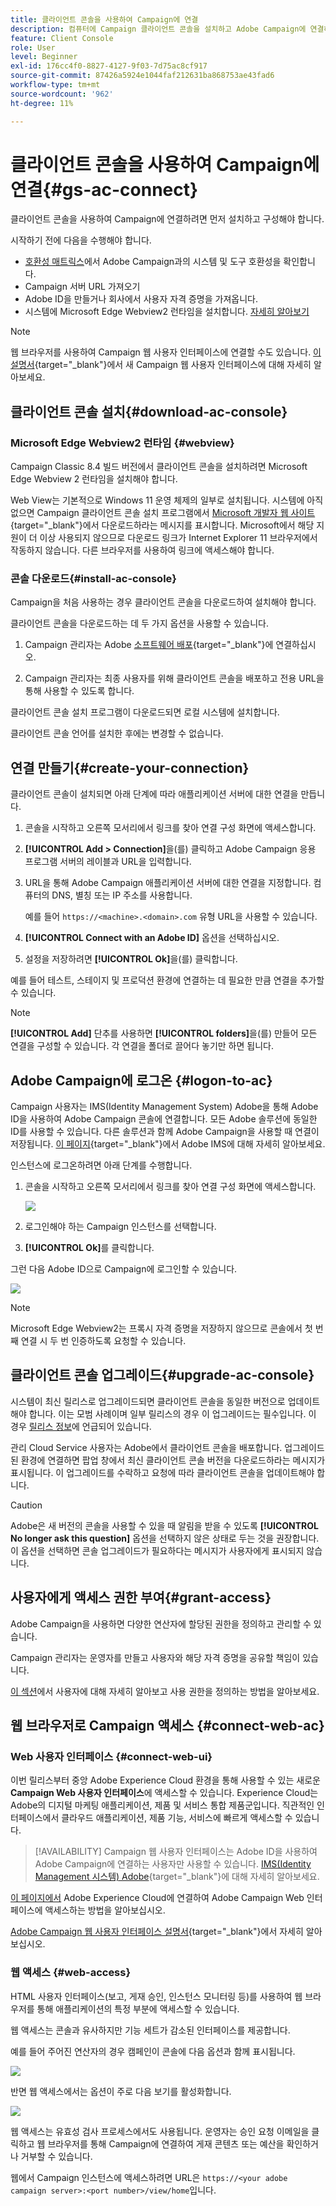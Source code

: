 ```yaml
---
title: 클라이언트 콘솔을 사용하여 Campaign에 연결
description: 컴퓨터에 Campaign 클라이언트 콘솔을 설치하고 Adobe Campaign에 연결하는 방법을 알아보십시오
feature: Client Console
role: User
level: Beginner
exl-id: 176cc4f0-8827-4127-9f03-7d75ac8cf917
source-git-commit: 87426a5924e1044faf212631ba868753ae43fad6
workflow-type: tm+mt
source-wordcount: '962'
ht-degree: 11%

---
```


# 클라이언트 콘솔을 사용하여 Campaign에 연결{#gs-ac-connect}

클라이언트 콘솔을 사용하여 Campaign에 연결하려면 먼저 설치하고 구성해야 합니다.

시작하기 전에 다음을 수행해야 합니다.

* [호환성 매트릭스](compatibility-matrix.md)에서 Adobe Campaign과의 시스템 및 도구 호환성을 확인합니다.
* Campaign 서버 URL 가져오기
* Adobe ID을 만들거나 회사에서 사용자 자격 증명을 가져옵니다.
* 시스템에 Microsoft Edge Webview2 런타임을 설치합니다. [자세히 알아보기](#webview)


>[!NOTE]
>
>웹 브라우저를 사용하여 Campaign 웹 사용자 인터페이스에 연결할 수도 있습니다. [이 설명서](https://experienceleague.adobe.com/docs/campaign-web/v8/campaign-web-home.html?lang=ko){target="_blank"}에서 새 Campaign 웹 사용자 인터페이스에 대해 자세히 알아보세요.


## 클라이언트 콘솔 설치{#download-ac-console}

### Microsoft Edge Webview2 런타임 {#webview}

Campaign Classic 8.4 빌드 버전에서 클라이언트 콘솔을 설치하려면 Microsoft Edge Webview 2 런타임을 설치해야 합니다.

Web View는 기본적으로 Windows 11 운영 체제의 일부로 설치됩니다. 시스템에 아직 없으면 Campaign 클라이언트 콘솔 설치 프로그램에서 [Microsoft 개발자 웹 사이트](http://www.adobe.com/go/acc-ms-webview2-runtime-download_kr){target="_blank"}에서 다운로드하라는 메시지를 표시합니다. Microsoft에서 해당 지원이 더 이상 사용되지 않으므로 다운로드 링크가 Internet Explorer 11 브라우저에서 작동하지 않습니다. 다른 브라우저를 사용하여 링크에 액세스해야 합니다.

### 콘솔 다운로드{#install-ac-console}

Campaign을 처음 사용하는 경우 클라이언트 콘솔을 다운로드하여 설치해야 합니다.

클라이언트 콘솔을 다운로드하는 데 두 가지 옵션을 사용할 수 있습니다.

1. Campaign 관리자는 Adobe [소프트웨어 배포](https://experience.adobe.com/#/downloads/content/software-distribution/ko/campaign.html){target="_blank"}에 연결하십시오.

1. Campaign 관리자는 최종 사용자를 위해 클라이언트 콘솔을 배포하고 전용 URL을 통해 사용할 수 있도록 합니다.

클라이언트 콘솔 설치 프로그램이 다운로드되면 로컬 시스템에 설치합니다.

클라이언트 콘솔 언어를 설치한 후에는 변경할 수 없습니다.

## 연결 만들기{#create-your-connection}

클라이언트 콘솔이 설치되면 아래 단계에 따라 애플리케이션 서버에 대한 연결을 만듭니다.

1. 콘솔을 시작하고 오른쪽 모서리에서 링크를 찾아 연결 구성 화면에 액세스합니다.

1. **[!UICONTROL Add > Connection]**&#x200B;을(를) 클릭하고 Adobe Campaign 응용 프로그램 서버의 레이블과 URL을 입력합니다.

1. URL을 통해 Adobe Campaign 애플리케이션 서버에 대한 연결을 지정합니다. 컴퓨터의 DNS, 별칭 또는 IP 주소를 사용합니다.

   예를 들어 `https://<machine>.<domain>.com` 유형 URL을 사용할 수 있습니다.

1. **[!UICONTROL Connect with an Adobe ID]** 옵션을 선택하십시오.

1. 설정을 저장하려면 **[!UICONTROL Ok]**&#x200B;을(를) 클릭합니다.

예를 들어 테스트, 스테이지 및 프로덕션 환경에 연결하는 데 필요한 만큼 연결을 추가할 수 있습니다.

>[!NOTE]
>
>**[!UICONTROL Add]** 단추를 사용하면 **[!UICONTROL folders]**&#x200B;을(를) 만들어 모든 연결을 구성할 수 있습니다. 각 연결을 폴더로 끌어다 놓기만 하면 됩니다.

## Adobe Campaign에 로그온 {#logon-to-ac}

Campaign 사용자는 IMS(Identity Management System) Adobe을 통해 Adobe ID을 사용하여 Adobe Campaign 콘솔에 연결합니다. 모든 Adobe 솔루션에 동일한 ID를 사용할 수 있습니다. 다른 솔루션과 함께 Adobe Campaign을 사용할 때 연결이 저장됩니다. [이 페이지](https://helpx.adobe.com/kr/enterprise/using/identity.html){target="_blank"}에서 Adobe IMS에 대해 자세히 알아보세요.

인스턴스에 로그온하려면 아래 단계를 수행합니다.

1. 콘솔을 시작하고 오른쪽 모서리에서 링크를 찾아 연결 구성 화면에 액세스합니다.

   ![](assets/connectToCampaign.png)

1. 로그인해야 하는 Campaign 인스턴스를 선택합니다.

1. **[!UICONTROL Ok]**&#x200B;를 클릭합니다.

그런 다음 Adobe ID으로 Campaign에 로그인할 수 있습니다.

![](assets/adobeID.png)

>[!NOTE]
>
>Microsoft Edge Webview2는 프록시 자격 증명을 저장하지 않으므로 콘솔에서 첫 번째 연결 시 두 번 인증하도록 요청할 수 있습니다.

## 클라이언트 콘솔 업그레이드{#upgrade-ac-console}

시스템이 최신 릴리스로 업그레이드되면 클라이언트 콘솔을 동일한 버전으로 업데이트해야 합니다. 이는 모범 사례이며 일부 릴리스의 경우 이 업그레이드는 필수입니다. 이 경우 [릴리스 정보](release-notes.md)에 언급되어 있습니다.

관리 Cloud Service 사용자는 Adobe에서 클라이언트 콘솔을 배포합니다. 업그레이드된 환경에 연결하면 팝업 창에서 최신 클라이언트 콘솔 버전을 다운로드하라는 메시지가 표시됩니다. 이 업그레이드를 수락하고 요청에 따라 클라이언트 콘솔을 업데이트해야 합니다.

>[!CAUTION]
>
>Adobe은 새 버전의 콘솔을 사용할 수 있을 때 알림을 받을 수 있도록 **[!UICONTROL No longer ask this question]** 옵션을 선택하지 않은 상태로 두는 것을 권장합니다. 이 옵션을 선택하면 콘솔 업그레이드가 필요하다는 메시지가 사용자에게 표시되지 않습니다.
>



## 사용자에게 액세스 권한 부여{#grant-access}

Adobe Campaign을 사용하면 다양한 연산자에 할당된 권한을 정의하고 관리할 수 있습니다.

Campaign 관리자는 운영자를 만들고 사용자와 해당 자격 증명을 공유할 책임이 있습니다.

[이 섹션](gs-permissions.md)에서 사용자에 대해 자세히 알아보고 사용 권한을 정의하는 방법을 알아보세요.


## 웹 브라우저로 Campaign 액세스 {#connect-web-ac}

### Web 사용자 인터페이스 {#connect-web-ui}

이번 릴리스부터 중앙 Adobe Experience Cloud 환경을 통해 사용할 수 있는 새로운 **Campaign Web 사용자 인터페이스**&#x200B;에 액세스할 수 있습니다. Experience Cloud는 Adobe의 디지털 마케팅 애플리케이션, 제품 및 서비스 통합 제품군입니다. 직관적인 인터페이스에서 클라우드 애플리케이션, 제품 기능, 서비스에 빠르게 액세스할 수 있습니다. 

>[!AVAILABILITY]
>Campaign 웹 사용자 인터페이스는 Adobe ID을 사용하여 Adobe Campaign에 연결하는 사용자만 사용할 수 있습니다. [IMS(Identity Management 시스템) Adobe](https://helpx.adobe.com/kr/enterprise/using/identity.html){target="_blank"}에 대해 자세히 알아보세요.
>

[이 페이지에서](campaign-ui.md#ac-web-ui) Adobe Experience Cloud에 연결하여 Adobe Campaign Web 인터페이스에 액세스하는 방법을 알아보십시오.

[Adobe Campaign 웹 사용자 인터페이스 설명서](https://experienceleague.adobe.com/ko/docs/campaign-web/v8/campaign-web-home){target="_blank"}에서 자세히 알아보십시오.

### 웹 액세스 {#web-access}

HTML 사용자 인터페이스(보고, 게재 승인, 인스턴스 모니터링 등)를 사용하여 웹 브라우저를 통해 애플리케이션의 특정 부분에 액세스할 수 있습니다.

웹 액세스는 콘솔과 유사하지만 기능 세트가 감소된 인터페이스를 제공합니다.

예를 들어 주어진 연산자의 경우 캠페인이 콘솔에 다음 옵션과 함께 표시됩니다.

![](assets/campaign-from-console.png)

반면 웹 액세스에서는 옵션이 주로 다음 보기를 활성화합니다.

![](assets/campaign-from-web.png)

웹 액세스는 유효성 검사 프로세스에서도 사용됩니다. 운영자는 승인 요청 이메일을 클릭하고 웹 브라우저를 통해 Campaign에 연결하여 게재 콘텐츠 또는 예산을 확인하거나 거부할 수 있습니다.

웹에서 Campaign 인스턴스에 액세스하려면 URL은 `https://<your adobe campaign server>:<port number>/view/home`입니다.
